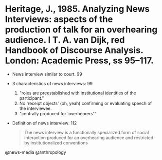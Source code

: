# Heritage, J., 1985. Analyzing News Interviews: aspects of the production of talk for an overhearing audience. I T. A. van Dijk, red Handbook of Discourse Analysis. London: Academic Press, ss 95–117.

- News interview similar to court. 99

- 3 characteristics of news interviews: 99
  1. "roles are preestablished with institutional identities of the participant."
  2. No 'receipt objects' (oh, yeah) confirming or evaluating speech of the interviewee.
  3. "centrally produced for 'overhearers"'

- Definition of news interview: 112

  > The news interview is a functionally specialized form of social interaction produced for an overhearing audience and restricted by institutionalized conventions

@news-media
@anthropology
